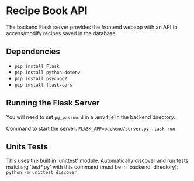 # Recipe Book API

The backend Flask server provides the frontend webapp with an API to access/modify recipes saved in the database.

## Dependencies

- `pip install Flask`
- `pip install python-dotenv`
- `pip install psycopg2`
- `pip install flask-cors`


## Running the Flask Server

You will need to set `pg_password` in a .env file in the backend directory.

Command to start the server: `FLASK_APP=backend/server.py flask run`

## Units Tests

This uses the built in 'unittest' module. Automatically discover and run tests matching 'test*.py' with this command (must be in 'backend' directory): `python -m unittest discover`